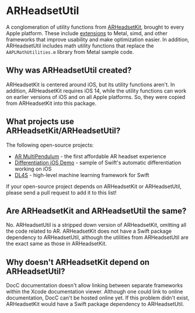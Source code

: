 # ARHeadsetUtil

A conglomeration of utility functions from [ARHeadsetKit](https://github.com/philipturner/ARHeadsetKit), brought to every Apple platform. These include [extensions](https://github.com/philipturner/ARHeadsetKit/blob/main/docs/extensions-to-apple-frameworks.md) to Metal, simd, and other frameworks that improve usability and make optimization easier. In addition, ARHeadsetUtil includes math utility functions that replace the `AAPLMathUtilities.m` library from Metal sample code.

## Why was ARHeadsetUtil created?

ARHeadsetKit is centered around iOS, but its utility functions aren't. In addition, ARHeadsetKit requires iOS 14, while the utility functions can work on earlier versions of iOS and on all Apple platforms. So, they were copied from ARHeadsetKit into this package.

## What projects use ARHeadsetKit/ARHeadsetUtil?

The following open-source projects:
- [AR MultiPendulum](https://github.com/philipturner/ar-multipendulum) - the first affordable AR headset experience
- [Differentiation iOS Demo](https://github.com/philipturner/differentiation-ios-demo) - sample of Swift's automatic differentiation working on iOS
- [DL4S](https://github.com/palle-k/DL4S) - high-level machine learning framework for Swift

If your open-source project depends on ARHeadsetKit or ARHeadsetUtil, please send a pull request to add it to this list!

## Are ARHeadsetKit and ARHeadsetUtil the same?

No. ARHeadsetUtil is a stripped down version of ARHeadsetKit, omitting all the code related to AR. ARHeadsetKit does not have a Swift package dependency to ARHeadsetUtil, although the utilities from ARHeadsetUtil are the exact same as those in ARHeadsetKit.

## Why doesn't ARHeadsetKit depend on ARHeadsetUtil?

DocC documentation doesn't allow linking between separate frameworks within the Xcode documentation viewer. Although one could link to online documentation, DocC can't be hosted online yet. If this problem didn't exist, ARHeadsetKit would have a Swift package dependency to ARHeadsetUtil.
